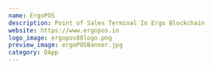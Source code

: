 ```yaml
---
name: ErgoPOS
description: Point of Sales Terminal In Ergo Blockchain
website: https://www.ergopos.io
logo_image: ergopos88logo.png
preview_image: ergoPOSBanner.jpg
category: DApp
---
```

